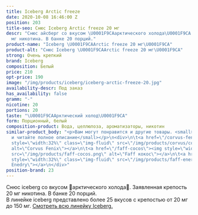 ```yaml
---
title: Iceberg Arctic freeze
date: 2020-10-08 16:46:00 Z
position: 203
title-seo: Снюс Iceberg Arctic freeze 20 мг
descr: "Снюс айсберг со вкусом \U0001F9CAарктического холода\U0001F9CA. Крепость 20
  мг никотина. В банке 20 порций."
product-name: "Iceberg \U0001F9CAArctic freeze 20 мг\U0001F9CA"
product-alt: "Снюс Iceberg \U0001F9CAArctic freeze 20 мг\U0001F9CA"
strong: Очень крепкий
brand: Iceberg
composition: Белый
price: 210
opt-price: 190
image: "/img/products/iceberg/iceberg-arctic-freeze-20.jpg"
availability-descr: Под заказ
has_availability: false
gramm: "-"
nicotine: 20
portions: 20
taste: "\U0001F9CAАрктический холод\U0001F9CA"
form: Порционный, белый
composition-product: Вода, целлюлоза, ароматизаторы, никотин
similar-product_body: "<p>Вам могут понравится и другие товары. <small>Жмите на картинки
  и читайте полное описание</small></p>\n<div>\n\t<a href=\"/corvus-fenix-barberry\"><img
  style=\"width:32%\" class=\"img-fluid\" src=\"/img/products/corvus/corvus-fenix.png\"
  alt=\"Corvus Fenix\"></a>\n\t<a href=\"/faff-cocos\"><img style=\"width:32%\" class=\"img-fluid\"
  src=\"/img/products/faff-cocos.png\" alt=\"Faff кокос\"></a>\n\t<a href=\"/faff-snus-energy\"><img
  style=\"width:32%\" class=\"img-fluid\" src=\"/img/products/faff-energy.png\" alt=\"Faff
  Enedry\"></a>\n</div>"
position-brand: 23
---
```


Снюс iceberg со вкусом 🧊арктического холода🧊. Заявленная крепость 20 мг никотина. В банке 20 порций.<br> 
В линейке iceberg представлено более 25 вкусов с крепостью от 20 мг до 150 мг. <a href="/iceberg">Смотреть всю линейку Iceberg.</a>